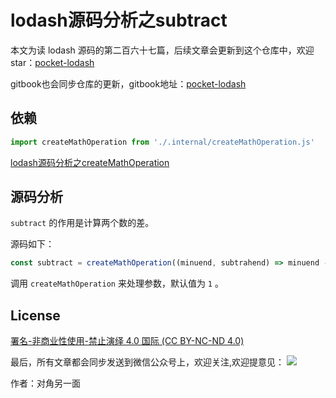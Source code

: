 # lodash源码分析之subtract

本文为读 lodash 源码的第二百六十七篇，后续文章会更新到这个仓库中，欢迎 star：[pocket-lodash](https://github.com/yeyuqiudeng/pocket-lodash)

gitbook也会同步仓库的更新，gitbook地址：[pocket-lodash](https://www.gitbook.com/book/yeyuqiudeng/pocket-lodash/details)

## 依赖

```javascript
import createMathOperation from './.internal/createMathOperation.js'
```

[lodash源码分析之createMathOperation](internal/createMathOperation.md)

## 源码分析

`subtract` 的作用是计算两个数的差。

源码如下：

```javascript
const subtract = createMathOperation((minuend, subtrahend) => minuend - subtrahend, 0)
```

调用 `createMathOperation` 来处理参数，默认值为 `1` 。

## License

[署名-非商业性使用-禁止演绎 4.0 国际 (CC BY-NC-ND 4.0)](http://creativecommons.org/licenses/by-nc-nd/4.0/)

最后，所有文章都会同步发送到微信公众号上，欢迎关注,欢迎提意见：  ![](https://raw.githubusercontent.com/yeyuqiudeng/resource/master/images/qrcode_front-end-article.jpg) 

作者：对角另一面 

